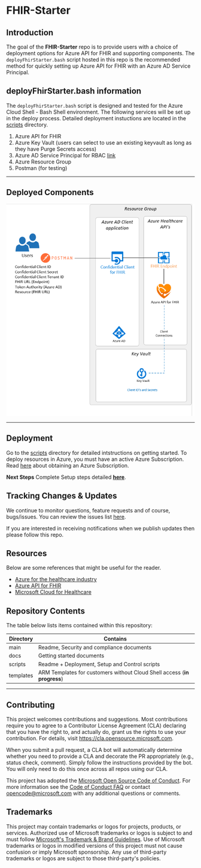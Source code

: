 # FHIR-Starter

## Introduction 

The goal of the **FHIR-Starter** repo is to provide users with a choice of deployment options for Azure API for FHIR and supporting components. The `deployFhirStarter.bash` script hosted in this repo is the recommended method for quickly setting up Azure API for FHIR with an Azure AD Service Principal.

## deployFhirStarter.bash information
The `deployFhirStarter.bash` script is designed and tested for the Azure Cloud Shell - Bash Shell environment. The following services will be set up in the deploy process. Detailed deployment instuctions are located in the [scripts](./scripts) directory.

1) Azure API for FHIR  
2) Azure Key Vault (users can select to use an existing keyvault as long as they have Purge Secrets access)
3) Azure AD Service Principal for RBAC [link](https://docs.microsoft.com/en-us/cli/azure/create-an-azure-service-principal-azure-cli)
4) Azure Resource Group
5) Postman (for testing)

---

## Deployed Components  

![deployment](./docs/images/architecture/deployment.png)

---

## Deployment
Go to the [scripts](./scripts) directory for detailed intstructions on getting started. To deploy resources in Azure, you must have an active Azure Subscription. Read [here](https://azure.microsoft.com/en-us/free/) about obtaining an Azure Subscription.


__Next Steps__ Complete Setup steps detailed **[here](./scripts)**.


## Tracking Changes & Updates
We continue to monitor questions, feature requests and of course, bugs/issues. You can review the issues list [here](https://github.com/microsoft/fhir-starter/issues).

If you are interested in receiving notifications when we publish updates then please follow this repo. 

## Resources
Below are some references that might be useful for the reader.

* [Azure for the healthcare industry](https://azure.microsoft.com/en-us/industries/healthcare/)
* [Azure API for FHIR](https://azure.microsoft.com/en-us/services/azure-api-for-fhir/)
* [Microsoft Cloud for Healthcare](https://www.microsoft.com/en-us/industry/health/microsoft-cloud-for-healthcare)

## Repository Contents 

The table below lists items contained within this repository:

Directory       | Contains                                                
----------------|--------------------------------------------------
main            | Readme, Security and compliance documents 
docs            | Getting started documents  
scripts         | Readme + Deployment, Setup and Control scripts  
templates       | ARM Templates for customers without Cloud Shell access (__in progress__)

---

## Contributing

This project welcomes contributions and suggestions.  Most contributions require you to agree to a
Contributor License Agreement (CLA) declaring that you have the right to, and actually do, grant us
the rights to use your contribution. For details, visit https://cla.opensource.microsoft.com.

When you submit a pull request, a CLA bot will automatically determine whether you need to provide
a CLA and decorate the PR appropriately (e.g., status check, comment). Simply follow the instructions
provided by the bot. You will only need to do this once across all repos using our CLA.

This project has adopted the [Microsoft Open Source Code of Conduct](https://opensource.microsoft.com/codeofconduct/).
For more information see the [Code of Conduct FAQ](https://opensource.microsoft.com/codeofconduct/faq/) or
contact [opencode@microsoft.com](mailto:opencode@microsoft.com) with any additional questions or comments.

## Trademarks

This project may contain trademarks or logos for projects, products, or services. Authorized use of Microsoft 
trademarks or logos is subject to and must follow 
[Microsoft's Trademark & Brand Guidelines](https://www.microsoft.com/en-us/legal/intellectualproperty/trademarks/usage/general).
Use of Microsoft trademarks or logos in modified versions of this project must not cause confusion or imply Microsoft sponsorship.
Any use of third-party trademarks or logos are subject to those third-party's policies.
